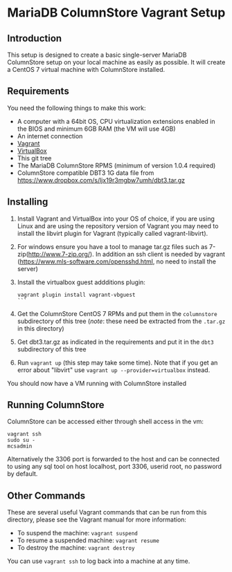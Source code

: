 # MariaDB ColumnStore Vagrant Setup

## Introduction

This setup is designed to create a basic single-server MariaDB ColumnStore setup on your local machine as easily as possible. It will create a CentOS 7 virtual machine with ColumnStore installed.

## Requirements

You need the following things to make this work:

* A computer with a 64bit OS, CPU virtualization extensions enabled in the BIOS and minimum 6GB RAM (the VM will use 4GB)
* An internet connection
* [Vagrant](https://www.vagrantup.com/downloads.html)
* [VirtualBox](https://www.virtualbox.org/wiki/Downloads)
* This git tree
* The MariaDB ColumnStore RPMS (minimum of version 1.0.4 required)
* ColumnStore compatible DBT3 1G data file from https://www.dropbox.com/s/ljx19r3mgbw7umh/dbt3.tar.gz

## Installing

1. Install Vagrant and VirtualBox into your OS of choice, if you are using Linux and are using the repository version of Vagrant you may need to install the libvirt plugin for Vagrant (typically called vagrant-libvirt).
2. For windows ensure you have a tool to manage tar.gz files such as 7-zip(http://www.7-zip.org/). In addition an ssh client is needed by vagrant (https://www.mls-software.com/opensshd.html, no need to install the server)
3. Install the virtualbox guest addditions plugin: 

    ````
    vagrant plugin install vagrant-vbguest
    ```

4. Get the ColumnStore CentOS 7 RPMs and put them in the `columnstore` subdirectory of this tree (*note*: these need be extracted from the `.tar.gz` in this directory)
5. Get dbt3.tar.gz as indicated in the requirements and put it in the `dbt3` subdirectory of this tree
6. Run `vagrant up` (this step may take some time). Note that if you get an error about "libvirt" use `vagrant up --provider=virtualbox` instead.

You should now have a VM running with ColumnStore installed

## Running ColumnStore
ColumnStore can be accessed either through shell access in the vm:
```
vagrant ssh
sudo su -
mcsadmin
```

Alternatively the 3306 port is forwarded to the host and can be connected to using any sql tool on host localhost, port 3306, userid root, no password by default.


## Other Commands

These are several useful Vagrant commands that can be run from this directory, please see the Vagrant manual for more information:

* To suspend the machine: `vagrant suspend`
* To resume a suspended machine: `vagrant resume`
* To destroy the machine: `vagrant destroy`

You can use `vagrant ssh` to log back into a machine at any time.
